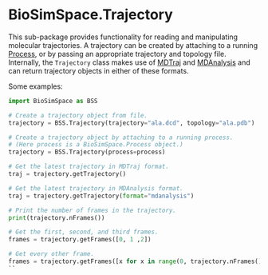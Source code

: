 # BioSimSpace.Trajectory

This sub-package provides functionality for reading and manipulating molecular
trajectories. A trajectory can be created by attaching to a running
[Process](../Process), or by passing an appropriate trajectory and topology
file. Internally, the `Trajectory` class makes use of [MDTraj](http://mdtraj.org/1.9.0)
and [MDAnalysis](https://www.mdanalysis.org) and can return trajectory
objects in either of these formats.

Some examples:

```python
import BioSimSpace as BSS

# Create a trajectory object from file.
trajectory = BSS.Trajectory(trajectory="ala.dcd", topology="ala.pdb")

# Create a trajectory object by attaching to a running process.
# (Here process is a BioSimSpace.Process object.)
trajectory = BSS.Trajectory(process=process)

# Get the latest trajectory in MDTraj format.
traj = trajectory.getTrajectory()

# Get the latest trajectory in MDAnalysis format.
traj = trajectory.getTrajectory(format="mdanalysis")

# Print the number of frames in the trajectory.
print(trajectory.nFrames())

# Get the first, second, and third frames.
frames = trajectory.getFrames([0, 1 ,2])

# Get every other frame.
frames = trajectory.getFrames([x for x in range(0, trajectory.nFrames(), 2)])
``
